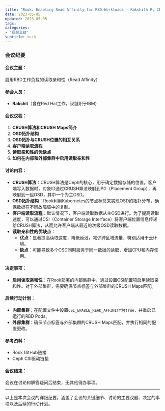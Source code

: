 ```yaml
---
title: "Rook: Enabling Read Affinity for RBD Workloads - Rakshith R, IBM"
date: 2023-05-05
updated: 2023-05-05
tags:
categories:
- "视频总结"
subtitle: tech
---
```



### 会议纪要

#### 会议主题：
启用RBD工作负载的读取亲和性（Read Affinity）

#### 参会人员：
- **Rakshit**（曾在Red Hat工作，现就职于IBM）

#### 会议议程：
1. **CRUSH算法和CRUSH Maps简介**
2. **OSD拓扑结构**
3. **OSD拓扑与CRUSH位置的相互关系**
4. **客户端读取流程**
5. **读取亲和性的优缺点**
6. **如何在内部和外部集群中启用读取亲和性**

#### 讨论内容：
- **CRUSH算法**：CRUSH算法是Ceph的核心，用于确定数据存储的位置。客户端写入数据时，对象ID通过CRUSH算法映射到PG（Placement Group），再映射到一组OSD，其中一个为主OSD。
- **OSD拓扑结构**：Rook利用Kubernetes的节点标签来实现OSD的拓扑分布，确保数据在不同故障域中的复制。
- **客户端读取流程**：默认情况下，客户端读取数据从主OSD进行。为了提高读取速度，可以通过CSI（Container Storage Interface）将客户端位置信息传递给CRUSH算法，从而允许客户端从最近的次级OSD读取数据。
- **读取亲和性的优缺点**：
  - **优点**：显著提高读取速度，降低延迟，减少跨区域流量，特别适用于云环境。
  - **缺点**：可能导致多个OSD同时服务于同一数据的读取，增加CPU和内存使用。

#### 决定事项：
- **启用读取亲和性**：在Rook部署的内部集群中，通过设置CSI配置项启用读取亲和性。对于外部集群，需要确保节点标签与外部集群的CRUSH Maps匹配。

#### 后续行动计划：
- **内部集群**：在配置文件中设置`CSI_ENABLE_READ_AFFINITY`为`true`，并重启已运行的RBD Pods。
- **外部集群**：确保节点标签与外部集群的CRUSH Maps匹配，并执行相同的配置更改。

#### 参考资料：
- Rook GitHub链接
- Ceph CSI驱动链接

#### 会议结束：
会议在讨论和解答疑问后结束，无其他待办事项。

---

以上是本次会议的详细纪要，涵盖了会议的关键细节、讨论的主要议题、决定的事项以及后续的行动计划。